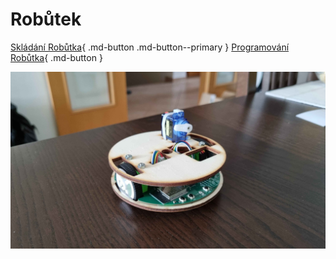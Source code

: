 # Robůtek


[Skládání Robůtka](robotAssembly/stage1){ .md-button .md-button--primary }
[Programování Robůtka](robot/){ .md-button }

![](assets/robutek_promo.jpg)